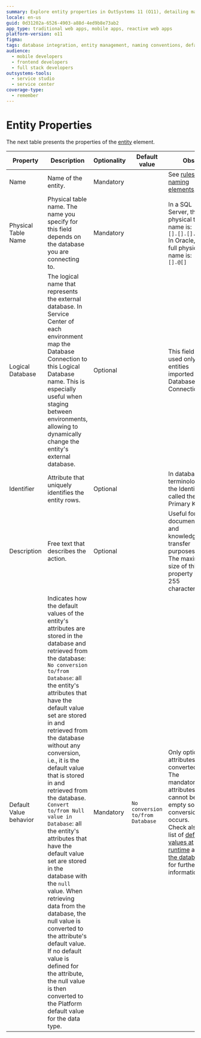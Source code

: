 ```yaml
---
summary: Explore entity properties in OutSystems 11 (O11), detailing mandatory and optional settings, default behaviors, and database integration specifics.
locale: en-us
guid: 0d31202a-6526-4903-a88d-4ed9b8e73ab2
app_type: traditional web apps, mobile apps, reactive web apps
platform-version: o11
figma:
tags: database integration, entity management, naming conventions, default values, documentation practices
audience:
  - mobile developers
  - frontend developers
  - full stack developers
outsystems-tools:
  - service studio
  - service center
coverage-type:
  - remember
---
```


# Entity Properties

The next table presents the properties of the [entity](<../../../integration-with-systems/integration-studio/managing-extensions/entity-define.md>) element.  

|Property|Description|Optionality|Default value|Obs.|
|--- |--- |--- |--- |--- |
|Name|Name of the entity.|Mandatory||See [rules for naming elements](<../element-naming.md>).|
|Physical Table Name|Physical table name. The name you specify for this field depends on the database you are connecting to.|Mandatory||In a SQL Server, the full physical table name is:<br/>`[].[].[].`<br/>In Oracle, the full physical name is:<br/>`[].@[]`|
|Logical Database|The logical name that represents the external database. In Service Center of each environment map the Database Connection to this Logical Database name. This is especially useful when staging between environments, allowing to dynamically change the entity's external database.|Optional||This field is used only for entities imported using Database Connections.|
|Identifier|Attribute that uniquely identifies the entity rows.|Optional||In database terminology, the Identifier is called the Primary Key.|
|Description|Free text that describes the action.|Optional||Useful for documentation and knowledge transfer purposes.<br/>The maximum size of this property is 255 characters.|
|Default Value behavior|Indicates how the default values of the entity's attributes are stored in the database and retrieved from the database:<br/>`No conversion to/from Database`: all the entity's attributes that have the default value set are stored in and retrieved from the database without any conversion, i.e., it is the default value that is stored in and retrieved from the database.<br/> `Convert to/from Null value in Database`: all the entity's attributes that have the default value set are stored in the database with the `null` value. When retrieving data from the database, the null value is converted to the attribute's default value. If no default value is defined for the attribute,  the null value is then converted to the Platform default value for the data type.|Mandatory|`No conversion to/from Database`|Only optional attributes are converted. The mandatory attributes cannot be empty so no conversion occurs.<br/>Check also the list of [default values at runtime](<../../data/data-types/available-data-types.md>) and [in the database](<../../data/database/default-values-on-database.md>) for further information.|
